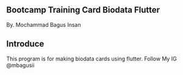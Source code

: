 ## Bootcamp Training Card Biodata Flutter
By. Mochammad Bagus Insan

## Introduce
This program is for making biodata cards using flutter.
Follow My IG @mbagusii


